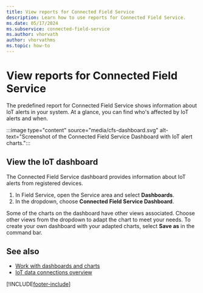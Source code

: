 ```yaml
---
title: View reports for Connected Field Service
description: Learn how to use reports for Connected Field Service.
ms.date: 05/17/2024
ms.subservice: connected-field-service
ms.author: vhorvath
author: vhorvathms
ms.topic: how-to
---
```



# View reports for Connected Field Service

The predefined report for Connected Field Service shows information about IoT alerts in your system. At a glance, you can find who's affected by IoT alerts and when.

:::image type="content" source="media/cfs-dashboard.svg" alt-text="Screenshot of the Connected Field Service Dashboard with IoT alert charts.":::

## View the IoT dashboard

 The Connected Field Service dashboard provides information about IoT alerts from registered devices.

1. In Field Service, open the Service area and select **Dashboards**.
1. In the dropdown, choose **Connected Field Service Dashboard**.

Some of the charts on the dashboard have other views associated. Choose other views from the dropdown to adapt the chart to meet your needs. To create your own dashboard with your adapted charts, select **Save as** in the command bar.

## See also

- [Work with dashboards and charts](../customerengagement/on-premises/basics/start-your-day-dashboard-chart.md)
- [IoT data connections overview](cfs-connect-data-overview.md)


[!INCLUDE[footer-include](../includes/footer-banner.md)]
